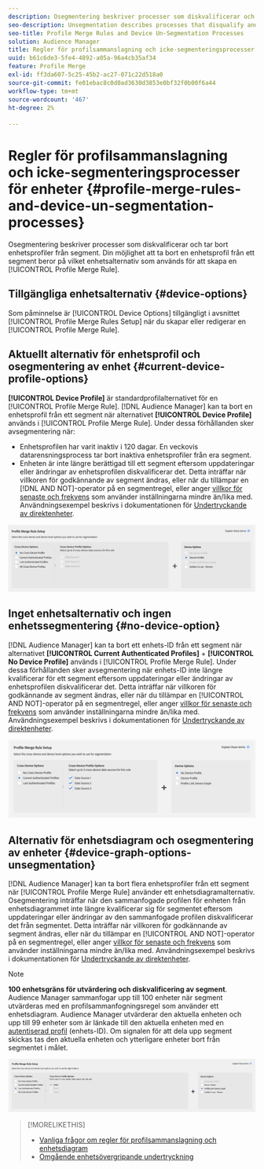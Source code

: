 ```yaml
---
description: Osegmentering beskriver processer som diskvalificerar och tar bort enhetsprofiler från segment. Din möjlighet att ta bort en enhetsprofil från ett segment beror på vilket enhetsalternativ som används för att skapa en profilkopplingsregel.
seo-description: Unsegmentation describes processes that disqualify and remove device profiles from segments. Your ability to remove a device profile from a segment depends on the device option used to create a Profile Merge Rule.
seo-title: Profile Merge Rules and Device Un-Segmentation Processes
solution: Audience Manager
title: Regler för profilsammanslagning och icke-segmenteringsprocesser för enheter
uuid: b61c6de3-5fe4-4892-a05a-96a4cb35af34
feature: Profile Merge
exl-id: ff3da607-5c25-45b2-ac27-071c22d518a0
source-git-commit: fe01ebac8c0d0ad3630d3853e0bf32f0b00f6a44
workflow-type: tm+mt
source-wordcount: '467'
ht-degree: 2%

---
```


# Regler för profilsammanslagning och icke-segmenteringsprocesser för enheter {#profile-merge-rules-and-device-un-segmentation-processes}

Osegmentering beskriver processer som diskvalificerar och tar bort enhetsprofiler från segment. Din möjlighet att ta bort en enhetsprofil från ett segment beror på vilket enhetsalternativ som används för att skapa en [!UICONTROL Profile Merge Rule].

## Tillgängliga enhetsalternativ {#device-options}

Som påminnelse är [!UICONTROL Device Options] tillgängligt i avsnittet [!UICONTROL Profile Merge Rules Setup] när du skapar eller redigerar en [!UICONTROL Profile Merge Rule].

## Aktuellt alternativ för enhetsprofil och osegmentering av enhet {#current-device-profile-options}

**[!UICONTROL Device Profile]** är standardprofilalternativet för en [!UICONTROL Profile Merge Rule]. [!DNL Audience Manager] kan ta bort en enhetsprofil från ett segment när alternativet **[!UICONTROL Device Profile]** används i [!UICONTROL Profile Merge Rule]. Under dessa förhållanden sker avsegmentering när:

* Enhetsprofilen har varit inaktiv i 120 dagar. En veckovis datarensningsprocess tar bort inaktiva enhetsprofiler från era segment.
* Enheten är inte längre berättigad till ett segment eftersom uppdateringar eller ändringar av enhetsprofilen diskvalificerar det. Detta inträffar när villkoren för godkännande av segment ändras, eller när du tillämpar en [!DNL AND NOT]-operator på en segmentregel, eller anger [villkor för senaste och frekvens](../segments/recency-and-frequency.md) som använder inställningarna mindre än/lika med. Användningsexempel beskrivs i dokumentationen för [Undertryckande av direktenheter](instant-cross-device-suppression.md).

![endast enhet](assets/device-only.png)

## Inget enhetsalternativ och ingen enhetssegmentering {#no-device-option}

[!DNL Audience Manager] kan ta bort ett enhets-ID från ett segment när alternativet **[!UICONTROL Current Authenticated Profiles]** + **[!UICONTROL No Device Profile]** används i [!UICONTROL Profile Merge Rule]. Under dessa förhållanden sker avsegmentering när enhets-ID inte längre kvalificerar för ett segment eftersom uppdateringar eller ändringar av enhetsprofilen diskvalificerar det. Detta inträffar när villkoren för godkännande av segment ändras, eller när du tillämpar en [!UICONTROL AND NOT]-operator på en segmentregel, eller anger [villkor för senaste och frekvens](../segments/recency-and-frequency.md) som använder inställningarna mindre än/lika med. Användningsexempel beskrivs i dokumentationen för [Undertryckande av direktenheter](instant-cross-device-suppression.md).

![](assets/current-no-device.png)

## Alternativ för enhetsdiagram och osegmentering av enheter {#device-graph-options-unsegmentation}

[!DNL Audience Manager] kan ta bort flera enhetsprofiler från ett segment när [!UICONTROL Profile Merge Rule] använder ett enhetsdiagramalternativ. Osegmentering inträffar när den sammanfogade profilen för enheten från enhetsdiagrammet inte längre kvalificerar sig för segmentet eftersom uppdateringar eller ändringar av den sammanfogade profilen diskvalificerar det från segmentet. Detta inträffar när villkoren för godkännande av segment ändras, eller när du tillämpar en [!UICONTROL AND NOT]-operator på en segmentregel, eller anger [villkor för senaste och frekvens](../segments/recency-and-frequency.md) som använder inställningarna mindre än/lika med. Användningsexempel beskrivs i dokumentationen för [Undertryckande av direktenheter](instant-cross-device-suppression.md).

>[!NOTE]
>
>**100 enhetsgräns för utvärdering och diskvalificering av segment**.
>Audience Manager sammanfogar upp till 100 enheter när segment utvärderas med en profilsammanfogningsregel som använder ett enhetsdiagram. Audience Manager utvärderar den aktuella enheten och upp till 99 enheter som är länkade till den aktuella enheten med en [autentiserad profil](../../reference/visitor-authentication-states.md) (enhets-ID). Om signalen för att dela upp segment skickas tas den aktuella enheten och ytterligare enheter bort från segmentet i målet.

![](assets/last-device-graph.png)

>[!MORELIKETHIS]
>
>* [Vanliga frågor om regler för profilsammanslagning och enhetsdiagram](../../faq/faq-profile-merge.md)
>* [Omgående enhetsövergripande undertryckning](instant-cross-device-suppression.md)
